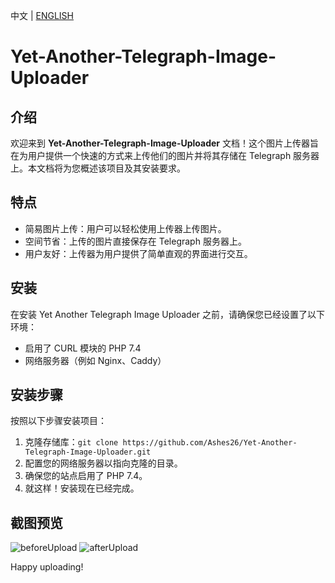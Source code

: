 中文 | [ENGLISH](./README.md)
# Yet-Another-Telegraph-Image-Uploader

## 介绍

欢迎来到 **Yet-Another-Telegraph-Image-Uploader** 文档！这个图片上传器旨在为用户提供一个快速的方式来上传他们的图片并将其存储在 Telegraph 服务器上。本文档将为您概述该项目及其安装要求。

## 特点

- 简易图片上传：用户可以轻松使用上传器上传图片。
- 空间节省：上传的图片直接保存在 Telegraph 服务器上。
- 用户友好：上传器为用户提供了简单直观的界面进行交互。

## 安装

在安装 Yet Another Telegraph Image Uploader 之前，请确保您已经设置了以下环境：

- 启用了 CURL 模块的 PHP 7.4
- 网络服务器（例如 Nginx、Caddy）

## 安装步骤

按照以下步骤安装项目：

1. 克隆存储库：`git clone https://github.com/Ashes26/Yet-Another-Telegraph-Image-Uploader.git`
2. 配置您的网络服务器以指向克隆的目录。
3. 确保您的站点启用了 PHP 7.4。
4. 就这样！安装现在已经完成。

## 截图预览

![beforeUpload](https://i1.wp.com/telegra.ph/file/356b5a49f368a25c3b891.png)
![afterUpload](https://i1.wp.com/telegra.ph/file/799ea87968ce75d9efd0b.png)

Happy uploading!
